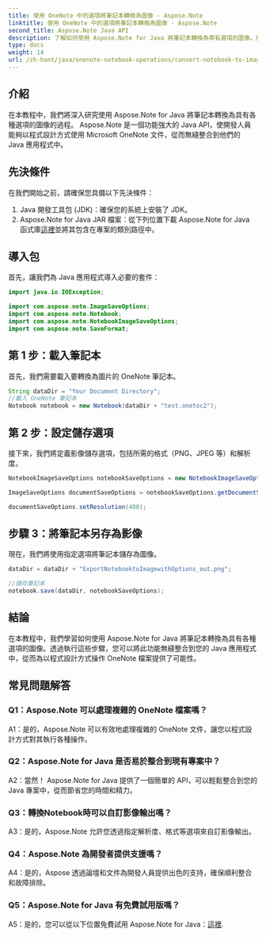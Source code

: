 ```yaml
---
title: 使用 OneNote 中的選項將筆記本轉換為圖像 - Aspose.Note
linktitle: 使用 OneNote 中的選項將筆記本轉換為圖像 - Aspose.Note
second_title: Aspose.Note Java API
description: 了解如何使用 Aspose.Note for Java 將筆記本轉換為帶有選項的圖像。按照我們的逐步教學無縫整合到您的 Java 應用程式中。
type: docs
weight: 14
url: /zh-hant/java/onenote-notebook-operations/convert-notebook-to-image-with-options/
---
```

## 介紹

在本教程中，我們將深入研究使用 Aspose.Note for Java 將筆記本轉換為具有各種選項的圖像的過程。 Aspose.Note 是一個功能強大的 Java API，使開發人員能夠以程式設計方式使用 Microsoft OneNote 文件，從而無縫整合到他們的 Java 應用程式中。

## 先決條件

在我們開始之前，請確保您具備以下先決條件：

1. Java 開發工具包 (JDK)：確保您的系統上安裝了 JDK。
2. Aspose.Note for Java JAR 檔案：從下列位置下載 Aspose.Note for Java 函式庫[這裡](https://releases.aspose.com/note/java/)並將其包含在專案的類別路徑中。

## 導入包

首先，讓我們為 Java 應用程式導入必要的套件：

```java
import java.io.IOException;

import com.aspose.note.ImageSaveOptions;
import com.aspose.note.Notebook;
import com.aspose.note.NotebookImageSaveOptions;
import com.aspose.note.SaveFormat;
```

## 第 1 步：載入筆記本

首先，我們需要載入要轉換為圖片的 OneNote 筆記本。

```java
String dataDir = "Your Document Directory";
//載入 OneNote 筆記本
Notebook notebook = new Notebook(dataDir + "test.onetoc2");
```

## 第 2 步：設定儲存選項

接下來，我們將定義影像儲存選項，包括所需的格式（PNG、JPEG 等）和解析度。

```java
NotebookImageSaveOptions notebookSaveOptions = new NotebookImageSaveOptions(SaveFormat.Png);

ImageSaveOptions documentSaveOptions = notebookSaveOptions.getDocumentSaveOptions();

documentSaveOptions.setResolution(400);
```

## 步驟 3：將筆記本另存為影像

現在，我們將使用指定選項將筆記本儲存為圖像。

```java
dataDir = dataDir + "ExportNotebooktoImagewithOptions_out.png";

//儲存筆記本
notebook.save(dataDir, notebookSaveOptions);
```

## 結論

在本教程中，我們學習如何使用 Aspose.Note for Java 將筆記本轉換為具有各種選項的圖像。透過執行這些步驟，您可以將此功能無縫整合到您的 Java 應用程式中，從而為以程式設計方式操作 OneNote 檔案提供了可能性。

## 常見問題解答

### Q1：Aspose.Note 可以處理複雜的 OneNote 檔案嗎？

A1：是的，Aspose.Note 可以有效地處理複雜的 OneNote 文件，讓您以程式設計方式對其執行各種操作。

### Q2：Aspose.Note for Java 是否易於整合到現有專案中？

A2：當然！ Aspose.Note for Java 提供了一個簡單的 API，可以輕鬆整合到您的 Java 專案中，從而節省您的時間和精力。

### Q3：轉換Notebook時可以自訂影像輸出嗎？

A3：是的，Aspose.Note 允許您透過指定解析度、格式等選項來自訂影像輸出。

### Q4：Aspose.Note 為開發者提供支援嗎？

A4：是的，Aspose 透過論壇和文件為開發人員提供出色的支持，確保順利整合和故障排除。

### Q5：Aspose.Note for Java 有免費試用版嗎？

 A5：是的，您可以從以下位置免費試用 Aspose.Note for Java：[這裡](https://releases.aspose.com/).